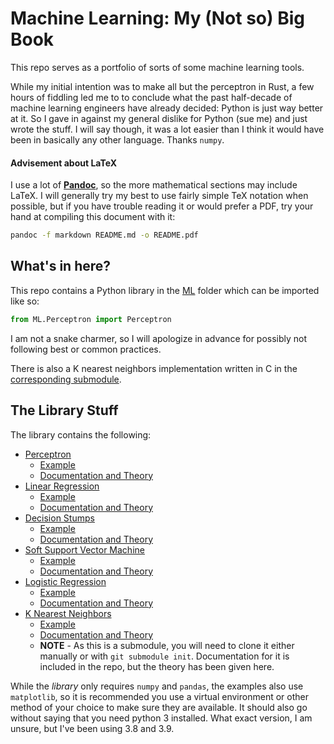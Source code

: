 # Machine Learning: My (Not so) Big Book

This repo serves as a portfolio of sorts of some machine learning tools.

While my initial intention was to make all but the perceptron in Rust, a few
hours of fiddling led me to to conclude what the past half-decade of machine
learning engineers have already decided: Python is just way better at it. So I
gave in against my general dislike for Python (sue me) and just wrote the stuff.
I will say though, it was a lot easier than I think it would have been in
basically any other language. Thanks `numpy`.

#### Advisement about LaTeX

I use a lot of [**Pandoc**](https://pandoc.org/), so the more mathematical sections
may include LaTeX. I will generally try my best to use fairly simple TeX
notation when possible, but if you have trouble reading it or would prefer a
PDF, try your hand at compiling this document with it:

```sh
pandoc -f markdown README.md -o README.pdf
```

## What's in here?

This repo contains a Python library in the [ML](ML) folder which can be imported
like so:

```py
from ML.Perceptron import Perceptron
```

I am not a snake charmer, so I will apologize in advance for possibly not
following best or common practices.

There is also a K nearest neighbors implementation written in C in the
[corresponding submodule](c-omp-k_nn/).

## The Library Stuff

The library contains the following:

* [Perceptron](src/ML/Perceptron.py) 
   * [Example](src/perceptron_example.py)
   * [Documentation and Theory](docs/Perceptron.md)
* [Linear Regression](src/ML/LinearRegression.py)
   * [Example](src/linear_regression_example.py)
   * [Documentation and Theory](docs/LinearRegression.md)
* [Decision Stumps](src/ML/DecisionStump.py)
   * [Example](src/decision_stump_example.py)
   * [Documentation and Theory](docs/DecisionStumps.md)
* [Soft Support Vector Machine](src/ML/SoftSVM.py)
   * [Example](src/soft_svm_example.py)
   * [Documentation and Theory](docs/SoftSVM.md)
* [Logistic Regression](src/ML/LogisticRegression.py)
   * [Example](src/logistic_regression_example.py)
   * [Documentation and Theory](docs/LogisticRegression.md)
* [K Nearest Neighbors](c-omp-k_nn/)
   * [Example](https://github.com/mootikins/c-omp-k_nn)
   * [Documentation and Theory](docs/K-NN.md)
   * **NOTE** - As this is a submodule, you will need to clone it either
     manually or with `git submodule init`. Documentation for it is included in
     the repo, but the theory has been given here.

While the *library* only requires `numpy` and `pandas`, the examples also use
`matplotlib`, so it is recommended you use a virtual environment or other method
of your choice to make sure they are available. It should also go without saying
that you need python 3 installed. What exact version, I am unsure, but I've been
using 3.8 and 3.9.
